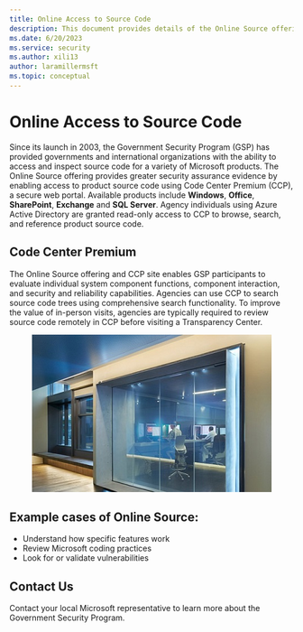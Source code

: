 ```yaml
---
title: Online Access to Source Code
description: This document provides details of the Online Source offering and CCP site that enables GSP participants to evaluate individual system component functions, component interaction, and security and reliability capabilities.
ms.date: 6/20/2023
ms.service: security
ms.author: xili13
author: laramillermsft
ms.topic: conceptual
---
```


# Online Access to Source Code

Since its launch in 2003, the Government Security Program (GSP) has provided governments and international organizations with the ability to access and inspect source code for a variety of Microsoft products. The Online Source offering provides greater security assurance evidence by enabling access to product source code using Code Center Premium (CCP), a secure web portal. Available products include **Windows**, **Office**, **SharePoint**, **Exchange** and **SQL Server**. Agency individuals using Azure Active Directory are granted read-only access to CCP to browse, search, and reference product source code.  

## Code Center Premium
The Online Source offering and CCP site enables GSP participants to evaluate individual system component functions, component interaction, and security and reliability capabilities. Agencies can use CCP to search source code trees using comprehensive search functionality. To improve the value of in-person visits, agencies are typically required to review source code remotely in CCP before visiting a Transparency Center.

<center><img src="../media/security-gsp/onlineSources-1.jpg" alt="Online Sources"/></center>  

## Example cases of Online Source:   

- Understand how specific features work 
- Review Microsoft coding practices
- Look for or validate vulnerabilities

## Contact Us

Contact your local Microsoft representative to learn more about the Government Security Program.
